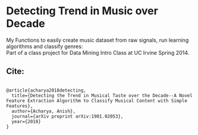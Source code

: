 Detecting Trend in Music over Decade
=====================================

My Functions to easily create music dataset from raw signals, run learning algorithms and classify genres:  
Part of a class project for Data Mining Intro Class at UC Irvine Spring 2014.  

## Cite:
<pre><code>
@article{acharya2018detecting,
  title={Detecting the Trend in Musical Taste over the Decade--A Novel Feature Extraction Algorithm to Classify Musical Content with Simple Features},
  author={Acharya, Anish},
  journal={arXiv preprint arXiv:1901.02053},
  year={2018}
}
</code></pre>


